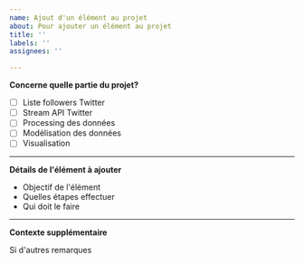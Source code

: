 ```yaml
---
name: Ajout d'un élément au projet
about: Pour ajouter un élément au projet
title: ''
labels: ''
assignees: ''

---
```


**Concerne quelle partie du projet?**

- [ ] Liste followers Twitter
- [ ] Stream API Twitter
- [ ] Processing des données
- [ ] Modélisation des données
- [ ] Visualisation

---

**Détails de l'élément à ajouter**

- Objectif de l'élément
- Quelles étapes effectuer
- Qui doit le faire

---

**Contexte supplémentaire**

Si d'autres remarques
